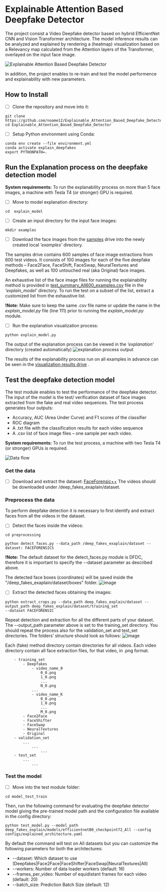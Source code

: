 # Explainable Attention Based Deepfake Detector
The project consist a Video Deepfake detector based on hybrid EfficientNet CNN and Vision Transformer architecture. The model inference results can be analyzed and explained by rendering a (heatmap) visualization based on a Relevancy map calculated from the Attention layers of the Transformer, overlayed on the input face image.

![Explainable Attention Based Deepfake Detector](https://user-images.githubusercontent.com/93251301/157253542-47192d3e-c7f7-4aa0-bbd2-039738d8fba3.png)

In addition, the project enables to re-train and test the model performence and explainability with new parameters.

## How to Install  
- [ ] Clone the repository and move into it:
```
git clone https://github.com/noame12/Explainable_Attention_Based_Deepfake_Detector.git
cd Explainable_Attention_Based_Deepfake_Detector
```
- [ ] Setup Python environment using Conda:
```
conda env create --file environment.yml
conda activate explain_deepfakes
export PYTHONPATH=.
```
## Run the Explanation process on the deepfake detection model
**System requirements:**
To run the explanability process on more than 5 face images, a machine with Tesla T4 (or stronger) GPU is required. 

- [ ] Move to model explanation directory: 
```
cd  explain_model
```

- [ ] Create an input directory for the input face images:
```
mkdir examples
```
- [ ] Download the face images from the [samples](https://drive.google.com/drive/folders/1-JtWGMyd7YaTa56R6uYpjvwmUyW5q-zN?usp=sharing) drive into the newly created local _'examples'_ directory.

The samples drive contains 600 samples of face image extractions from 600 test videos. It consists of 100 images for each of the five deepfake methods – Face2Face, FaceShift, FaceSwap, NeuralTextures and Deepfakes, as well as 100 untouched real (aka Original) face images.

An exhaustive list of the face image files for running the explainability method is provided in [test_summary_All600_examples.csv](https://github.com/noame12/Explainable_Attention_Based_Deepfake_Detector/blob/master/Explain_model/test_summary_All600_examples.csv) file in the _'explain_model'_ directory. To run the test on a subset of the list, extract a customized list from the exhaustive list.

**!Note:** Make sure to keep the same .csv file name or update the name in the _explain_model.py_ file (line 111) prior to running the _explain_model.py_ module.

- [ ] Run the explanation visualization process:
```
python explain_model.py
```

The output of the explanation process can be viewed in the _‘explanation’_ directory (created automatically)
![explanation process output](https://user-images.githubusercontent.com/93251301/157272590-774cf7d6-172d-48d0-8a44-1c3996f12507.png)


The results of the explanability process run on all examples in advance can be seen in the [visualization results drive](https://drive.google.com/drive/folders/1fxi-ilXykkq-RXwbNRtrwdicxKROrHae?usp=sharing) .



## Test the deepfake detection model
The test module enables to test the performance of the deepfake detector. 
The input of the model is the test/ verification dataset of face images extracted from the fake and real video sequences. 
The test process generates four outputs:
-	Accuracy, AUC (Area Under Curve) and F1 scores of the classifier
-	ROC diagram
-	A .txt file with the classification results for each video sequence
-	A .csv list of face image files – one sample per each video.

**System requirements:**
To run the test process, a machine with two Tesla T4 (or stronger) GPUs is required. 


![Data flow](https://user-images.githubusercontent.com/93251301/157474640-5a6d5237-297d-42df-a7b3-0de615ff3a64.png)

### Get the data
- [ ] Download and extract the dataset:
[FaceForensic++](https://github.com/ondyari/FaceForensics/blob/master/dataset/)
The videos should be downloaded under /deep_fakes_exaplain/dataset.

### Preprocess the data
To perform deepfake detection it is necessary to first identify and extract faces from all the videos in the dataset.

- [ ] Detect the faces inside the videos:
```
cd preprocessing
```
```
python detect_faces.py --data_path /deep_fakes_exaplain/dataset --dataset: FACEFORENSICS
```
**!Note:** The default dataset for the detect_faces.py module is DFDC, therefore it is important to specify the --dataset parameter as described above.

The detected face boxes (coordinates) will be saved inside the "/deep_fakes_exaplain/dataset/boxes" folder.
![image](https://user-images.githubusercontent.com/93251301/157497703-050bf9c2-4962-49fe-b559-44f1ac3ab04e.png)


- [ ] Extract the detected faces obtaining the images:
```
python extract_crops.py --data_path deep_fakes_explain/dataset --output_path deep_fakes_explain/dataset/training_set
--dataset FACEFORENSIC
```
Repeat detection and extraction for all the different parts of your dataset. The --output_path parameter above is set to the training_set directory. You should repeat the process also for the validation_set and test_set directories.
The folders’ structure should look as follows: 
![image](https://user-images.githubusercontent.com/93251301/157499273-4c171cad-7163-4209-b7ac-e8d968cffa41.png)

Each (fake) method directory contain directories for all videos. Each video directory contain all face extraction files, for that video, in .png format.

```
    - training_set
        - Deepfakes
            - video_name_0
                0_0.png
                1_0.png
                ...
                N_0.png
            ...
            - video_name_K
                0_0.png
                1_0.png
                ...
                M_0.png
        - Face2Face
        - FaceShifter
        - FaceSwap
        - NeuralTextures
        - Original
    - validation_set
        ...
            ...
                ...
    - test_set
        ...
            ...
```
### Test the model
- [ ] Move into the test module folder:
```
cd model_test_train
```
Then, run the following command for evaluating the deepfake detector model giving the pre-trained model path and the configuration file available in the config directory:
```
python test_model.py --model_path deep_fakes_explain/models/efficientnetB0_checkpoint72_All --config configs/explained_architecture.yaml
```
By default the command will test on All datasets but you can customize the following parameters for both the architectures:
- --dataset: Which dataset to use (Deepfakes|Face2Face|FaceShifter|FaceSwap|NeuralTextures|All)
- --workers: Number of data loader workers (default: 16)
- --frames_per_video: Number of equidistant frames for each video (default: 20)
- --batch_size: Prediction Batch Size (default: 12)





